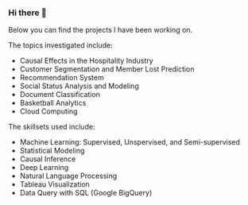 ### Hi there 👋

<!--
**Tego-Chang/Tego-Chang** is a ✨ _special_ ✨ repository because its `README.md` (this file) appears on your GitHub profile.

Here are some ideas to get you started:

- 🔭 I’m currently working on ...
- 🌱 I’m currently learning ...
- 👯 I’m looking to collaborate on ...
- 🤔 I’m looking for help with ...
- 💬 Ask me about ...
- 📫 How to reach me: ...
- 😄 Pronouns: ...
- ⚡ Fun fact: ...
-->

Below you can find the projects I have been working on. 

The topics investigated include: 

- Causal Effects in the Hospitality Industry
- Customer Segmentation and Member Lost Prediction
- Recommendation System 
- Social Status Analysis and Modeling
- Document Classification
- Basketball Analytics
- Cloud Computing

The skillsets used include: 

- Machine Learning: Supervised, Unspervised, and Semi-supervised
- Statistical Modeling
- Causal Inference
- Deep Learning
- Natural Language Processing
- Tableau Visualization
- Data Query with SQL (Google BigQuery)
